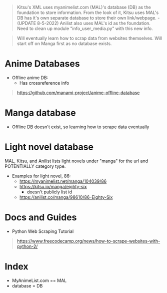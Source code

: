 > Kitsu's XML uses myanimelist.com (MAL)'s database (DB) as the foundation to store information. From the look of it, Kitsu uses MAL's DB has it's own separate database to store their own link/webpage.
    - (UPDATE 8-5-2022) Anilist also uses MAL's id as the foundation. Need to clean up module "info_user_media.py" with this new info.

> Will eventually learn how to scrap data from websites themselves. Will start off on Manga first as no database exists.

# Anime Databases
- Offline anime DB:
    - Has crossreference info 
> https://github.com/manami-project/anime-offline-database


# Manga database
- Offline DB doesn't exist, so learning how to scrape data eventually

# Light novel database
MAL, Kitsu, and Anilist lists light novels under "manga" for the url and POTENTIALLY category type. 

- Examples for light novel, 86:
    - https://myanimelist.net/manga/104039/86
    - https://kitsu.io/manga/eighty-six
        - doesn't publicly list id
    - https://anilist.co/manga/98610/86-Eighty-Six

# Docs and Guides
- Python Web Scraping Tutorial
> https://www.freecodecamp.org/news/how-to-scrape-websites-with-python-2/


# Index

- MyAnimeList.com == MAL
- database = DB